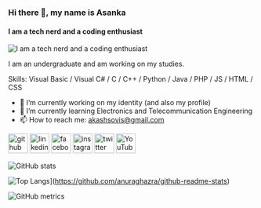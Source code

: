 ### Hi there 👋, my name is Asanka
#### I am a tech nerd and a coding enthusiast
![I am a tech nerd and a coding enthusiast](https://github.com/asankaSovis/asankaSovis/blob/main/cover.jpg)

I am an undergraduate and am working on my studies. 

Skills: Visual Basic / Visual C# / C / C++ / Python / Java / PHP / JS / HTML / CSS 

- 🔭 I’m currently working on my identity (and also my profile) 
- 🌱 I’m currently learning Electronics and Telecommunication Engineering 
- 📫 How to reach me: akashsovis@gmail.com 


[<img src='https://cdn.jsdelivr.net/npm/simple-icons@3.0.1/icons/github.svg' alt='github' height='40'>](https://github.com/asankaSovis)  [<img src='https://cdn.jsdelivr.net/npm/simple-icons@3.0.1/icons/linkedin.svg' alt='linkedin' height='40'>](https://www.linkedin.com/in/https://www.linkedin.com/in/asanka-sovis//)  [<img src='https://cdn.jsdelivr.net/npm/simple-icons@3.0.1/icons/facebook.svg' alt='facebook' height='40'>](https://www.facebook.com/https://www.facebook.com/artist.artist.98)  [<img src='https://cdn.jsdelivr.net/npm/simple-icons@3.0.1/icons/instagram.svg' alt='instagram' height='40'>](https://www.instagram.com/https://www.instagram.com/asankaakashsovis//)  [<img src='https://cdn.jsdelivr.net/npm/simple-icons@3.0.1/icons/twitter.svg' alt='twitter' height='40'>](https://twitter.com/https://twitter.com/AsankaSovis)  [<img src='https://cdn.jsdelivr.net/npm/simple-icons@3.0.1/icons/youtube.svg' alt='YouTube' height='40'>](https://www.youtube.com/channel/https://www.youtube.com/c/AKASHSOVIS)  

![GitHub stats](https://github-readme-stats.vercel.app/api?username=asankaSovis&show_icons=true&count_private=true)

![Top Langs](https://github-readme-stats.vercel.app/api/top-langs/?username=asankaSovis)](https://github.com/anuraghazra/github-readme-stats)

![GitHub metrics](https://metrics.lecoq.io/asankaSovis)  

